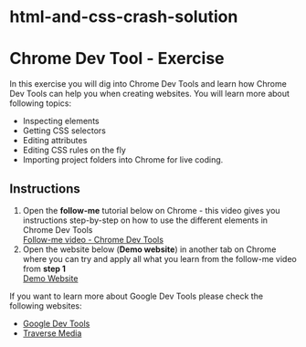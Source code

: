 # html-and-css-crash-solution
# Chrome Dev Tool - Exercise

In this exercise you will dig into Chrome Dev Tools and learn how Chrome Dev Tools can help you when creating websites. You will learn more about following topics:

- Inspecting elements
- Getting CSS selectors
- Editing attributes
- Editing CSS rules on the fly
- Importing project folders into Chrome for live coding.


## Instructions
1. Open the **follow-me** tutorial below on Chrome - this video gives you instructions step-by-step on how to use the different elements in Chrome Dev Tools\
[Follow-me video - Chrome Dev Tools ](https://www.youtube.com/watch?v=25R1Jl5P7Mw)
2. Open the website below (**Demo website**) in another tab on Chrome where you can try and apply all what you learn from the follow-me video from **step 1** \
[Demo Website](https://muratkilic1978.github.io/html-and-css-crash-solution/)

If you want to learn more about Google Dev Tools please check the following websites:

- [Google Dev Tools](https://developers.google.com/web/tools/chrome-devtools)
- [Traverse Media](https://www.youtube.com/watch?v=x4q86IjJFagl)
